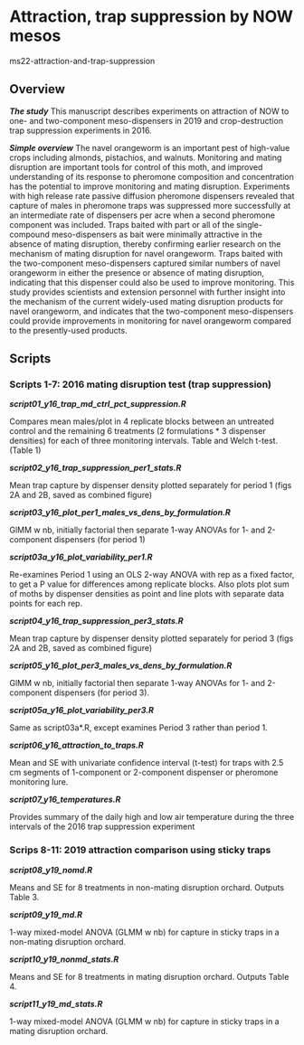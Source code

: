 # Attraction, trap suppression by NOW mesos

ms22-attraction-and-trap-suppression

## Overview

***The study***
This manuscript describes experiments on attraction of NOW to one- and 
two-component meso-dispensers in 2019 and crop-destruction trap suppression 
experiments in 2016. 

***Simple overview***
The navel orangeworm is an important pest of high-value crops including almonds, 
pistachios, and walnuts. Monitoring and mating disruption are important tools 
for control of this moth, and improved understanding of its response to pheromone 
composition and concentration has the potential to improve monitoring and 
mating disruption. Experiments with high release rate passive diffusion pheromone 
dispensers revealed that capture of males in pheromone traps was suppressed 
more successfully at an intermediate rate of dispensers per acre when a second 
pheromone component was included. Traps baited with part or all of the 
single-compound meso-dispensers as bait were minimally attractive in the 
absence of mating disruption, thereby confirming earlier research on the 
mechanism of mating disruption for navel orangeworm. Traps baited with the 
two-component meso-dispensers captured similar numbers of navel orangeworm in either 
the presence or absence of mating disruption, indicating that this dispenser could 
also be used to improve monitoring. This study provides scientists and extension 
personnel with further insight into the mechanism of the current widely-used 
mating disruption products for navel orangeworm, and indicates that the two-component 
meso-dispensers could provide improvements in monitoring for navel orangeworm 
compared to the presently-used products.

## Scripts

### Scripts 1-7: 2016 mating disruption test (trap suppression)

***script01_y16_trap_md_ctrl_pct_suppression.R***

Compares mean males/plot in 4 replicate blocks between an untreated control 
and the remaining 6 treatments (2 formulations * 3 dispenser densities) for 
each of three monitoring intervals. Table and Welch t-test. (Table 1)

***script02_y16_trap_suppression_per1_stats.R*** 

Mean trap capture by dispenser density plotted separately for period 1 
(figs 2A and 2B, saved as combined figure)

***script03_y16_plot_per1_males_vs_dens_by_formulation.R*** 

GlMM w nb, initially factorial then separate 1-way ANOVAs for 1- and 2-component 
dispensers (for period 1)

***script03a_y16_plot_variability_per1.R*** 

Re-examines Period 1 using an OLS 2-way ANOVA with rep as a fixed factor,
to get a P value for differences among replicate blocks. Also plots
plot sum of moths by dispenser densities as point and line plots with
separate data points for each rep. 

***script04_y16_trap_suppression_per3_stats.R***

Mean trap capture by dispenser density plotted separately for period 3 
(figs 2A and 2B, saved as combined figure)

***script05_y16_plot_per3_males_vs_dens_by_formulation.R***

GlMM w nb, initially factorial then separate 1-way ANOVAs for 1- and 2-component 
dispensers (for period 3).

***script05a_y16_plot_variability_per3.R*** 

Same as script03a*.R, except examines Period 3 rather than period 1. 
 
***script06_y16_attraction_to_traps.R***

Mean and SE with univariate confidence interval (t-test) for traps with 2.5 cm 
segments of 1-component or 2-component dispenser or pheromone monitoring lure.

***script07_y16_temperatures.R*** 

Provides summary of the daily high and low air temperature during the three 
intervals of the 2016 trap suppression experiment
 
### Scrips 8-11: 2019 attraction comparison using sticky traps

***script08_y19_nomd.R*** 
 
Means and SE for 8 treatments in non-mating disruption orchard. Outputs Table 3.

***script09_y19_md.R***

1-way mixed-model ANOVA (GLMM w nb) for capture in sticky traps in a non-mating 
disruption orchard.

***script10_y19_nonmd_stats.R***

Means and SE for 8 treatments in mating disruption orchard. Outputs Table 4.

***script11_y19_md_stats.R***

1-way mixed-model ANOVA (GLMM w nb) for capture in sticky traps in a mating 
disruption orchard.
 
